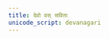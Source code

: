 ```yaml
---
title: देवो वस् सविता
unicode_script: devanagari
---
```

<div class="js_include" url="/vedAH/yajuH/taittirIyam/saMhitA/1/1/aMshAH/devo_vas_savitotpunAtu/"  newLevelForH1="2" includeTitle="false"> </div>  

